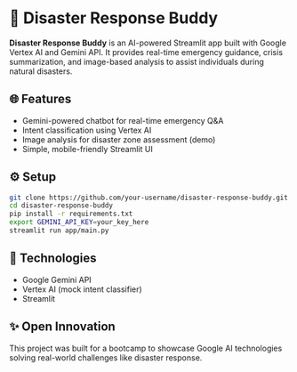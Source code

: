 # 🚨 Disaster Response Buddy

**Disaster Response Buddy** is an AI-powered Streamlit app built with Google Vertex AI and Gemini API. It provides real-time emergency guidance, crisis summarization, and image-based analysis to assist individuals during natural disasters.

## 🌐 Features
- Gemini-powered chatbot for real-time emergency Q&A
- Intent classification using Vertex AI
- Image analysis for disaster zone assessment (demo)
- Simple, mobile-friendly Streamlit UI

## ⚙️ Setup
```bash
git clone https://github.com/your-username/disaster-response-buddy.git
cd disaster-response-buddy
pip install -r requirements.txt
export GEMINI_API_KEY=your_key_here
streamlit run app/main.py
```

## 🚀 Technologies
- Google Gemini API
- Vertex AI (mock intent classifier)
- Streamlit

## ✨ Open Innovation
This project was built for a bootcamp to showcase Google AI technologies solving real-world challenges like disaster response.
